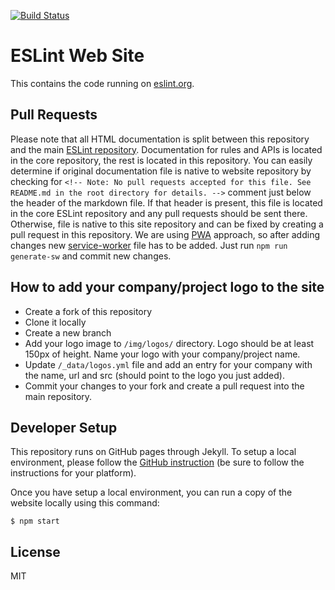 [![Build Status](https://travis-ci.org/eslint/eslint.github.io.svg?branch=master)](https://travis-ci.org/eslint/eslint.github.io)

# ESLint Web Site

This contains the code running on [eslint.org](http://eslint.org).

## Pull Requests

Please note that all HTML documentation is split between this repository and the main [ESLint repository](https://github.com/eslint/eslint). Documentation for rules and APIs is located in the core repository, the rest is located in this repository. You can easily determine if original documentation file is native to website repository by checking for `<!-- Note: No pull requests accepted for this file. See README.md in the root directory for details. -->` comment just below the header of the markdown file. If that header is present, this file is located in the core ESLint repository and any pull requests should be sent there. Otherwise, file is native to this site repository and can be fixed by creating a pull request in this repository.
We are using [PWA](https://developers.google.com/web/progressive-web-apps/) approach, so after adding changes new [service-worker](https://developer.mozilla.org/ru/docs/Web/API/Service_Worker_API) file has to be added. Just run `npm run generate-sw` and commit new changes.

## How to add your company/project logo to the site

* Create a fork of this repository
* Clone it locally
* Create a new branch
* Add your logo image to `/img/logos/` directory. Logo should be at least 150px of height. Name your logo with your company/project name.
* Update `/_data/logos.yml` file and add an entry for your company with the name, url and src (should point to the logo you just added).
* Commit your changes to your fork and create a pull request into the main repository.

## Developer Setup

This repository runs on GitHub pages through Jekyll. To setup a local environment, please follow the [GitHub instruction](https://help.github.com/articles/setting-up-your-github-pages-site-locally-with-jekyll/) (be sure to follow the instructions for your platform).

Once you have setup a local environment, you can run a copy of the website locally using this command:

```
$ npm start
```

## License

MIT
